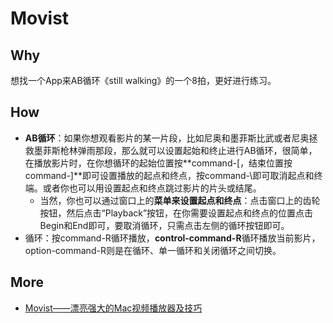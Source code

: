 # Movist 


## Why

想找一个App来AB循环《still walking》的一个8拍，更好进行练习。

## How

* **AB循环**：如果你想观看影片的某一片段，比如尼奥和墨菲斯比武或者尼奥拯救墨菲斯枪林弹雨那段，那么就可以设置起始和终止进行AB循环，很简单，在播放影片时，在你想循环的起始位置按**command-[，结束位置按command-]**即可设置播放的起点和终点，按command-\即可取消起点和终端。或者你也可以用设置起点和终点跳过影片的片头或结尾。
	* 当然，你也可以通过窗口上的**菜单来设置起点和终点**：点击窗口上的齿轮按钮，然后点击“Playback”按钮，在你需要设置起点和终点的位置点击Begin和End即可，要取消循环，只需点击左侧的循环按钮即可。
* 循环：按command-R循环播放，**control-command-R**循环播放当前影片，option-command-R则是在循环、单一循环和关闭循环之间切换。


## More

* [Movist——漂亮强大的Mac视频播放器及技巧](https://mac.orsoon.com/news/286343.html)